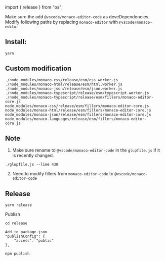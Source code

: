 import { release } from "os";

Make sure the add `@vscode/monaco-editor-code` as deveDependencies.
Modify following paths by replacing `monaco-editor` with `@vscode/monaco-editor`


## Install:
```
yarn
```

## Custom modification
```
./node_modules/monaco-css/release/esm/css.worker.js
./node_modules/monaco-html/release/esm/html.worker.js
./node_modules/monaco-json/release/esm/json.worker.js
./node_modules/monaco-typescript/release/esm/typescript.worker.js
./node_modules/monaco-typescript/release/esm/fillers/monaco-editor-core.js
node_modules/monaco-css/release/esm/fillers/monaco-editor-core.js
node_modules/monaco-html/release/esm/fillers/monaco-editor-core.js
node_modules/monaco-json/release/esm/fillers/monaco-editor-core.js
node_modules/monaco-languages/release/esm/fillers/monaco-editor-core.js
```

## Note
1. Make sure rename to `@vscode/monaco-editor-code` in the `glupfile.js` if it is recently changed.

```
./glupfile.js --line 430
```

2. Need to modify fillers from `monaco-editor-code` to `@vscode/monaco-editor-code`

## Release
```
yarn release
```

Publish
```
cd release

Add to package.json
"publishConfig": {
    "access": "public"
},

npm publish
```